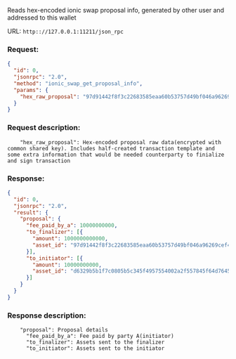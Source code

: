 Reads hex-encoded ionic swap proposal info, generated by other user and addressed to this wallet

URL: ```http:://127.0.0.1:11211/json_rpc```
### Request: 
```json
{
  "id": 0,
  "jsonrpc": "2.0",
  "method": "ionic_swap_get_proposal_info",
  "params": {
    "hex_raw_proposal": "97d91442f8f3c22683585eaa60b53757d49bf046a96269cef45c1bc9ff7300cc97d91442f8f3c22683585eaa60b53757d49bf046a96269cef45c1bc9ff7300cc97d91442f8f3c22683585eaa60b53757d49bf046a96269cef45c1bc9ff7300cc97d91442f8f3c22683585eaa60b53757d49bf046a96269cef45c1bc9ff7300cc97d91442f8f3c22683585eaa60b53757d49bf046a96269cef45c1bc9ff7300cc97d91442f8f3c22683585eaa60b53757d49bf046a96269cef45c1bc9ff7300cc"
  }
}
```
### Request description: 
```
    "hex_raw_proposal": Hex-encoded proposal raw data(encrypted with common shared key). Includes half-created transaction template and some extra information that would be needed counterparty to finialize and sign transaction

```
### Response: 
```json
{
  "id": 0,
  "jsonrpc": "2.0",
  "result": {
    "proposal": {
      "fee_paid_by_a": 10000000000,
      "to_finalizer": [{
        "amount": 1000000000000,
        "asset_id": "97d91442f8f3c22683585eaa60b53757d49bf046a96269cef45c1bc9ff7300cc"
      }],
      "to_initiator": [{
        "amount": 10000000000,
        "asset_id": "d6329b5b1f7c0805b5c345f4957554002a2f557845f64d7645dae0e051a6498a"
      }]
    }
  }
}
```
### Response description: 
```
    "proposal": Proposal details
      "fee_paid_by_a": Fee paid by party A(initiator)
      "to_finalizer": Assets sent to the finalizer
      "to_initiator": Assets sent to the initiator

```
